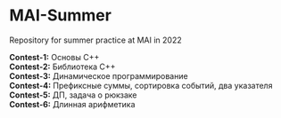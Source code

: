 # MAI-Summer
Repository for summer practice at MAI in 2022

**Contest-1:** Основы C++  
**Contest-2:** Библиотека C++  
**Contest-3:** Динамическое программирование  
**Contest-4:** Префиксные суммы, сортировка событий, два указателя  
**Contest-5:** ДП, задача о рюкзаке  
**Contest-6:** Длинная арифметика  
